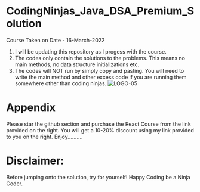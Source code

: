 # CodingNinjas_Java_DSA_Premium_Solution
Course Taken on Date - 16-March-2022
1. I will be updating this repository as I progess with the course.
2. The codes only contain the solutions to the problems. This means no main methods, no data structure initializations etc.
3. The codes will NOT run by simply copy and pasting. You will need to write the main method and other excess code if you are running them somewhere other than coding ninjas.
![LOGO-05](https://user-images.githubusercontent.com/68940229/187216740-97b52d77-9801-431c-abce-2b9edcd5b599.png)
# Appendix
Please star the github section and purchase the React Course from the link provided on the right. You will get a 10-20% discount using my link provided to you on the right. Enjoy..........
# Disclaimer:
Before jumping onto the solution, try for yourself!
 Happy Coding be a Ninja Coder.

